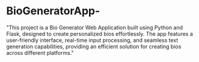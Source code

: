 # BioGeneratorApp-
"This project is a Bio Generator Web Application built using Python and Flask, designed to create personalized bios effortlessly. The app features a user-friendly interface, real-time input processing, and seamless text generation capabilities, providing an efficient solution for creating bios across different platforms."

